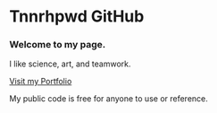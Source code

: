 # Tnnrhpwd GitHub
### Welcome to my page.

I like science, art, and teamwork.

[Visit my Portfolio](https://sthopwood.com)


My public code is free for anyone to use or reference.
